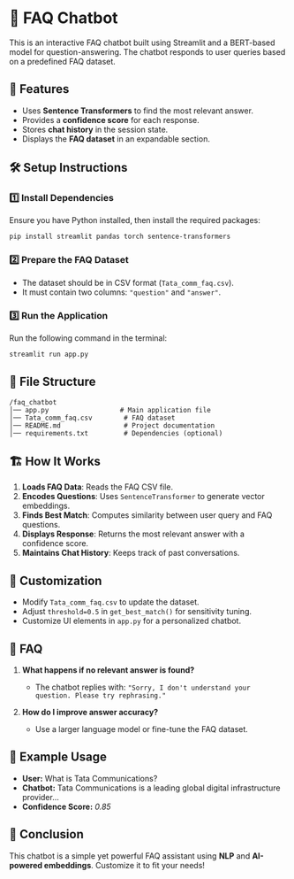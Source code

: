 # 📖 FAQ Chatbot

This is an interactive FAQ chatbot built using Streamlit and a BERT-based model for question-answering. The chatbot responds to user queries based on a predefined FAQ dataset.

## 📌 Features
- Uses **Sentence Transformers** to find the most relevant answer.
- Provides a **confidence score** for each response.
- Stores **chat history** in the session state.
- Displays the **FAQ dataset** in an expandable section.

## 🛠️ Setup Instructions

### 1️⃣ Install Dependencies
Ensure you have Python installed, then install the required packages:

```bash
pip install streamlit pandas torch sentence-transformers
```

### 2️⃣ Prepare the FAQ Dataset
- The dataset should be in CSV format (`Tata_comm_faq.csv`).
- It must contain two columns: `"question"` and `"answer"`.

### 3️⃣ Run the Application
Run the following command in the terminal:

```bash
streamlit run app.py
```

## 📜 File Structure
```
/faq_chatbot
│── app.py                  # Main application file
│── Tata_comm_faq.csv        # FAQ dataset
│── README.md                # Project documentation
│── requirements.txt         # Dependencies (optional)
```

## 🏗️ How It Works
1. **Loads FAQ Data**: Reads the FAQ CSV file.
2. **Encodes Questions**: Uses `SentenceTransformer` to generate vector embeddings.
3. **Finds Best Match**: Computes similarity between user query and FAQ questions.
4. **Displays Response**: Returns the most relevant answer with a confidence score.
5. **Maintains Chat History**: Keeps track of past conversations.

## 🔧 Customization
- Modify `Tata_comm_faq.csv` to update the dataset.
- Adjust `threshold=0.5` in `get_best_match()` for sensitivity tuning.
- Customize UI elements in `app.py` for a personalized chatbot.

## 📝 FAQ
1. **What happens if no relevant answer is found?**
   - The chatbot replies with: `"Sorry, I don't understand your question. Please try rephrasing."`

2. **How do I improve answer accuracy?**
   - Use a larger language model or fine-tune the FAQ dataset.

## 📌 Example Usage
- **User:** What is Tata Communications?
- **Chatbot:** Tata Communications is a leading global digital infrastructure provider...
- **Confidence Score:** _0.85_

## 🏁 Conclusion
This chatbot is a simple yet powerful FAQ assistant using **NLP** and **AI-powered embeddings**. Customize it to fit your needs!
